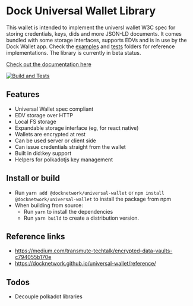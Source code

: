 # Dock Universal Wallet Library

This wallet is intended to implement the universl wallet W3C spec for storing credentials, keys, dids and more JSON-LD documents. It comes bundled with some storage interfaces, supports EDVs and is in use by the Dock Wallet app. Check the [examples](./examples) and [tests](./tests) folders for reference implementations. The library is currently in beta status.

[Check out the documentation here](https://docknetwork.github.io/universal-wallet/reference/)

[![Build and Tests](https://github.com/docknetwork/universal-wallet/actions/workflows/test.yml/badge.svg)](https://github.com/docknetwork/universal-wallet/actions/workflows/test.yml)

## Features
- Universal Wallet spec compliant
- EDV storage over HTTP
- Local FS storage
- Expandable storage interface (eg, for react native)
- Wallets are encrypted at rest
- Can be used server or client side
- Can issue credentials straight from the wallet
- Built in did:key support
- Helpers for polkadotjs key management

## Install or build
- Run `yarn add @docknetwork/universal-wallet` or `npm install @docknetwork/universal-wallet` to install the package from npm
- When building from source:
    - Run `yarn` to install the dependencies
    - Run `yarn build` to create a distribution version.

## Reference links
- https://medium.com/transmute-techtalk/encrypted-data-vaults-c794055b170e
- https://docknetwork.github.io/universal-wallet/reference/

## Todos
- Decouple polkadot libraries
